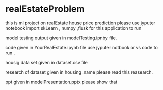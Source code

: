 # realEstateProblem
this is ml project on realEstate  house price prediction
please use jyputer notebook 
import skLearn , numpy ,flusk for this application to run

model testing output given in modelTesting.ipnby file.

code given in YourRealEstate.ipynb file use jyputer notbook or vs code to run .

housig data set given in dataset.csv file 

research of dataset given in housing .name please read this reasearch.

ppt given in modelPresentation.pptx please show that
